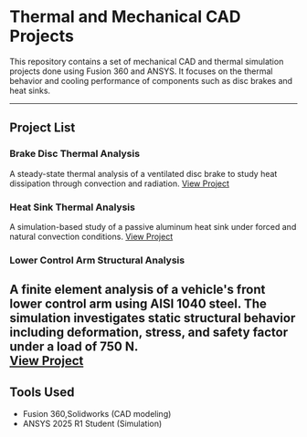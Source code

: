 # Thermal and Mechanical CAD Projects

This repository contains a set of mechanical CAD and thermal simulation projects done using Fusion 360 and ANSYS. It focuses on the thermal behavior and cooling performance of components such as disc brakes and heat sinks.

---

##  Project List

### Brake Disc Thermal Analysis
A steady-state thermal analysis of a ventilated disc brake to study heat dissipation through convection and radiation.
 [View Project](./brake_disc/)

###  Heat Sink Thermal Analysis
A simulation-based study of a passive aluminum heat sink under forced and natural convection conditions.
 [View Project](./heat_sink/)

### Lower Control Arm Structural Analysis
A finite element analysis of a vehicle's front lower control arm using AISI 1040 steel. The simulation investigates static structural behavior including deformation, stress, and safety factor under a load of 750 N.  
[View Project](./control_arm/)
---

##  Tools Used
- Fusion 360,Solidworks (CAD modeling)
- ANSYS 2025 R1 Student (Simulation)
